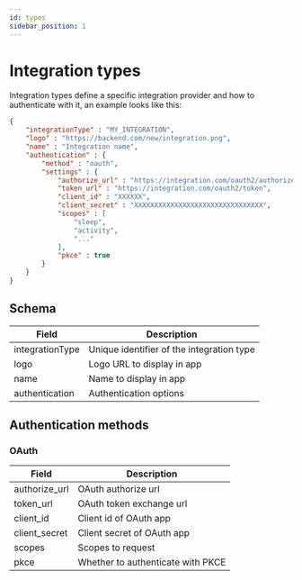 ```yaml
---
id: types
sidebar_position: 1
---
```


# Integration types
Integration types define a specific integration provider and how to authenticate with it, an example looks like this:
```json
{
    "integrationType" : "MY_INTEGRATION",
    "logo" : "https://backend.com/new/integration.png",
    "name" : "Integration name",
    "authentication" : {
        "method" : "oauth",
        "settings" : {
            "authorize_url" : "https://integration.com/oauth2/authorize",
            "token_url" : "https://integration.com/oauth2/token",
            "client_id" : "XXXXXX",
            "client_secret" : "XXXXXXXXXXXXXXXXXXXXXXXXXXXXXXXX",
            "scopes" : [ 
                "sleep", 
                "activity", 
                "..."
            ],
            "pkce" : true
        }
    }
}

```
## Schema
| Field    | Description |
| -------- | ------- |
| integrationType  | Unique identifier of the integration type    |
| logo | Logo URL to display in app |
| name    | Name to display in app    |
| authentication | Authentication options |


## Authentication methods 
### OAuth
| Field    | Description |
| -------- | ------- |
| authorize_url  | OAuth authorize url   |
| token_url | OAuth token exchange url |
| client_id    | Client id of OAuth app    |
| client_secret | Client secret of OAuth app |
| scopes | Scopes to request |
| pkce | Whether to authenticate with PKCE |